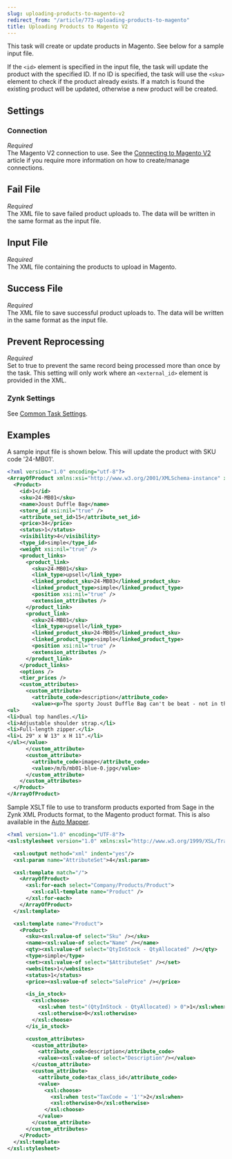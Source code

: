```yaml
---
slug: uploading-products-to-magento-v2
redirect_from: "/article/773-uploading-products-to-magento"
title: Uploading Products to Magento V2
---
```

 This task will create or update products in Magento. See below for a sample input file.

If the `<id>` element is specified in the input file, the task will update the product with the specified ID. If no ID is specified, the task will use the `<sku>` element to check if the product already exists. If a match is found the existing product will be updated, otherwise a new product will be created.

## Settings
### Connection
_Required_  
The Magento V2 connection to use. See the [Connecting to Magento V2](connecting-to-magento-v2) article if you require more information on how to create/manage connections.

## Fail File
_Required_  
The XML file to save failed product uploads to. The data will be written in the same format as the input file.

## Input File
_Required_  
The XML file containing the products to upload in Magento.

## Success File
_Required_  
The XML file to save successful product uploads to. The data will be written in the same format as the input file.

## Prevent Reprocessing
_Required_  
Set to true to prevent the same record being processed more than once by the task. This setting will only work where an `<external_id>` element is provided in the XML.

### Zynk Settings
See [Common Task Settings](common-task-settings).

## Examples
A sample input file is shown below. This will update the product with SKU code '24-MB01'.
```xml
<?xml version="1.0" encoding="utf-8"?>
<ArrayOfProduct xmlns:xsi="http://www.w3.org/2001/XMLSchema-instance" xmlns:xsd="http://www.w3.org/2001/XMLSchema">
  <Product>
    <id>1</id>
    <sku>24-MB01</sku>
    <name>Joust Duffle Bag</name>
    <store_id xsi:nil="true" />
    <attribute_set_id>15</attribute_set_id>
    <price>34</price>
    <status>1</status>
    <visibility>4</visibility>
    <type_id>simple</type_id>
    <weight xsi:nil="true" />
    <product_links>
      <product_link>
        <sku>24-MB01</sku>
        <link_type>upsell</link_type>
        <linked_product_sku>24-MB03</linked_product_sku>
        <linked_product_type>simple</linked_product_type>
        <position xsi:nil="true" />
        <extension_attributes />
      </product_link>
      <product_link>
        <sku>24-MB01</sku>
        <link_type>upsell</link_type>
        <linked_product_sku>24-MB05</linked_product_sku>
        <linked_product_type>simple</linked_product_type>
        <position xsi:nil="true" />
        <extension_attributes />
      </product_link>
    </product_links>
    <options />
    <tier_prices />
    <custom_attributes>
      <custom_attribute>
        <attribute_code>description</attribute_code>
        <value><p>The sporty Joust Duffle Bag can't be beat - not in the gym, not on the luggage carousel, not anywhere. Big enough to haul a basketball or soccer ball and some sneakers with plenty of room to spare, it's ideal for athletes with places to go.<p>
<ul>
<li>Dual top handles.</li>
<li>Adjustable shoulder strap.</li>
<li>Full-length zipper.</li>
<li>L 29" x W 13" x H 11".</li>
</ul></value>
      </custom_attribute>
      <custom_attribute>
        <attribute_code>image</attribute_code>
        <value>/m/b/mb01-blue-0.jpg</value>
      </custom_attribute>
    </custom_attributes>
  </Product>
</ArrayOfProduct>
```

Sample XSLT file to use to transform products exported from Sage in the Zynk XML Products format, to the Magento product format. This is also available in the [Auto Mapper](auto-mapper).
```xml
<?xml version="1.0" encoding="UTF-8"?>
<xsl:stylesheet version="1.0" xmlns:xsl="http://www.w3.org/1999/XSL/Transform">

  <xsl:output method="xml" indent="yes"/>
  <xsl:param name="AttributeSet">4</xsl:param>

  <xsl:template match="/">
    <ArrayOfProduct>
      <xsl:for-each select="Company/Products/Product">
        <xsl:call-template name="Product" />
      </xsl:for-each>
    </ArrayOfProduct>
  </xsl:template>

  <xsl:template name="Product">
    <Product>
      <sku><xsl:value-of select="Sku" /></sku>
      <name><xsl:value-of select="Name" /></name>
      <qty><xsl:value-of select="QtyInStock - QtyAllocated" /></qty>
      <type>simple</type>
      <set><xsl:value-of select="$AttributeSet" /></set>
      <websites>1</websites>
      <status>1</status>
      <price><xsl:value-of select="SalePrice" /></price>

      <is_in_stock>
        <xsl:choose>
          <xsl:when test="(QtyInStock - QtyAllocated) > 0">1</xsl:when>
          <xsl:otherwise>0</xsl:otherwise>
        </xsl:choose>
      </is_in_stock>

      <custom_attributes>
        <custom_attribute>
          <attribute_code>description</attribute_code>
          <value><xsl:value-of select="Description"/></value>
        </custom_attribute>
        <custom_attribute>
          <attribute_code>tax_class_id</attribute_code>
          <value>
            <xsl:choose>
              <xsl:when test="TaxCode = '1'">2</xsl:when>
              <xsl:otherwise>0</xsl:otherwise>
            </xsl:choose>
          </value>
        </custom_attribute>
      </custom_attributes>
    </Product>
  </xsl:template>
</xsl:stylesheet>
```